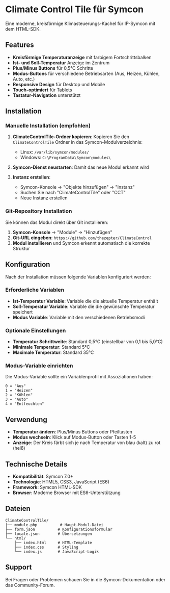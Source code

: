 # Climate Control Tile für Symcon

Eine moderne, kreisförmige Klimasteuerungs-Kachel für IP-Symcon mit dem HTML-SDK.

## Features

- **Kreisförmige Temperaturanzeige** mit farbigem Fortschrittsbalken
- **Ist- und Soll-Temperatur** Anzeige im Zentrum
- **Plus/Minus Buttons** für 0,5°C Schritte
- **Modus-Buttons** für verschiedene Betriebsarten (Aus, Heizen, Kühlen, Auto, etc.)
- **Responsive Design** für Desktop und Mobile
- **Touch-optimiert** für Tablets
- **Tastatur-Navigation** unterstützt

## Installation

### Manuelle Installation (empfohlen)

1. **ClimateControlTile-Ordner kopieren**: Kopieren Sie den `ClimateControlTile` Ordner in das Symcon-Modulverzeichnis:
   - Linux: `/var/lib/symcon/modules/`
   - Windows: `C:\ProgramData\Symcon\modules\`

2. **Symcon-Dienst neustarten**: Damit das neue Modul erkannt wird

3. **Instanz erstellen**: 
   - Symcon-Konsole → "Objekte hinzufügen" → "Instanz"
   - Suchen Sie nach "ClimateControlTile" oder "CCT"
   - Neue Instanz erstellen

### Git-Repository Installation

Sie können das Modul direkt über Git installieren:

1. **Symcon-Konsole** → "Module" → "Hinzufügen"
2. **Git-URL eingeben**: `https://github.com/thezepter/ClimateControl`
3. **Modul installieren** und Symcon erkennt automatisch die korrekte Struktur

## Konfiguration

Nach der Installation müssen folgende Variablen konfiguriert werden:

### Erforderliche Variablen

- **Ist-Temperatur Variable**: Variable die die aktuelle Temperatur enthält
- **Soll-Temperatur Variable**: Variable die die gewünschte Temperatur speichert
- **Modus Variable**: Variable mit den verschiedenen Betriebsmodi

### Optionale Einstellungen

- **Temperatur Schrittweite**: Standard 0,5°C (einstellbar von 0,1 bis 5,0°C)
- **Minimale Temperatur**: Standard 5°C 
- **Maximale Temperatur**: Standard 35°C

### Modus-Variable einrichten

Die Modus-Variable sollte ein Variablenprofil mit Assoziationen haben:

```
0 = "Aus"
1 = "Heizen" 
2 = "Kühlen"
3 = "Auto"
4 = "Entfeuchten"
```

## Verwendung

- **Temperatur ändern**: Plus/Minus Buttons oder Pfeiltasten
- **Modus wechseln**: Klick auf Modus-Button oder Tasten 1-5
- **Anzeige**: Der Kreis färbt sich je nach Temperatur von blau (kalt) zu rot (heiß)

## Technische Details

- **Kompatibilität**: Symcon 7.0+
- **Technologie**: HTML5, CSS3, JavaScript (ES6)
- **Framework**: Symcon HTML-SDK
- **Browser**: Moderne Browser mit ES6-Unterstützung

## Dateien

```
ClimateControlTile/
├── module.php          # Haupt-Modul-Datei
├── form.json          # Konfigurationsformular
├── locale.json        # Übersetzungen
└── html/
    ├── index.html     # HTML-Template
    ├── index.css      # Styling
    └── index.js       # JavaScript-Logik
```

## Support

Bei Fragen oder Problemen schauen Sie in die Symcon-Dokumentation oder das Community-Forum.